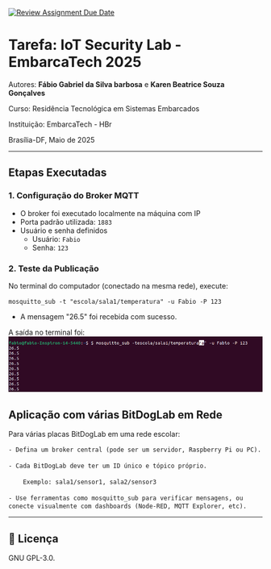 [![Review Assignment Due Date](https://classroom.github.com/assets/deadline-readme-button-22041afd0340ce965d47ae6ef1cefeee28c7c493a6346c4f15d667ab976d596c.svg)](https://classroom.github.com/a/G8V_0Zaq)

# Tarefa: IoT Security Lab - EmbarcaTech 2025

Autores: **Fábio Gabriel da Silva barbosa**  e **Karen Beatrice Souza Gonçalves**

Curso: Residência Tecnológica em Sistemas Embarcados

Instituição: EmbarcaTech - HBr

Brasília-DF, Maio de 2025

---

##  Etapas Executadas

### 1. Configuração do Broker MQTT

- O broker foi executado localmente na máquina com IP
- Porta padrão utilizada: `1883`
- Usuário e senha definidos
  - Usuário: `Fabio`
  - Senha: `123`

### 2. Teste da Publicação

No terminal do computador (conectado na mesma rede), execute:
```
mosquitto_sub -t "escola/sala1/temperatura" -u Fabio -P 123
```
- A mensagem "26.5" foi recebida com sucesso.

A saída no terminal foi:
![Captura de tela mosquitto](img/mosquitto.png)

## Aplicação com várias BitDogLab em Rede
Para várias placas BitDogLab em uma rede escolar:

    - Defina um broker central (pode ser um servidor, Raspberry Pi ou PC).

    - Cada BitDogLab deve ter um ID único e tópico próprio.

        Exemplo: sala1/sensor1, sala2/sensor3

    - Use ferramentas como mosquitto_sub para verificar mensagens, ou conecte visualmente com dashboards (Node-RED, MQTT Explorer, etc).

---

## 📜 Licença
GNU GPL-3.0.
